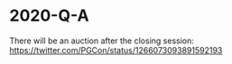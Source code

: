 # 2020-Q-A
There will be an auction after the closing session: https://twitter.com/PGCon/status/1266073093891592193
